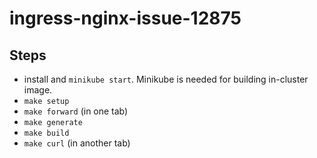 # ingress-nginx-issue-12875

## Steps
* install and `minikube start`. Minikube is needed for building in-cluster image.
* `make setup`
* `make forward` (in one tab)
* `make generate`
* `make build`
* `make curl` (in another tab)
